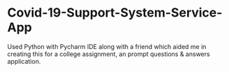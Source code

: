 # Covid-19-Support-System-Service-App
Used Python with Pycharm IDE along with a friend which aided me in creating this for a college assignment, an prompt questions & answers application.
